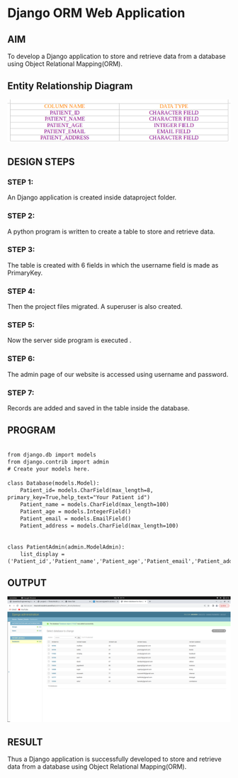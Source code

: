 # Django ORM Web Application

## AIM
To develop a Django application to store and retrieve data from a database using Object Relational Mapping(ORM).

## Entity Relationship Diagram
![output](PIC1.png)
## DESIGN STEPS
### STEP 1:

An Django application is created inside dataproject folder.
### STEP 2:

A python program is written to create a table to store and retrieve data.
### STEP 3:

The table is created with 6 fields in which the username field is made as PrimaryKey.
### STEP 4:

Then the project files migrated. A superuser is also created.
### STEP 5:

Now the server side program is executed .
### STEP 6:

The admin page of our website is accessed using username and password.
### STEP 7:

Records are added and saved in the table inside the database.

## PROGRAM
```

from django.db import models
from django.contrib import admin
# Create your models here.

class Database(models.Model):
    Patient_id= models.CharField(max_length=8, primary_key=True,help_text="Your Patient id")
    Patient_name = models.CharField(max_length=100)
    Patient_age = models.IntegerField()
    Patient_email = models.EmailField()
    Patient_address = models.CharField(max_length=100)


class PatientAdmin(admin.ModelAdmin):
    list_display = ('Patient_id','Patient_name','Patient_age','Patient_email','Patient_address')
```
## OUTPUT
![output](PIC2.png)


## RESULT
Thus a Django application is successfully developed to store and retrieve data from a database using Object Relational Mapping(ORM).

